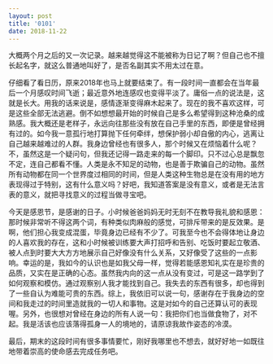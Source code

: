 ```yaml
---
layout: post
title: '0101'
date: 2018-11-22
---
```

大概两个月之后的又一次记录。越来越觉得这不能被称为日记了啊？但自己也不擅长起名字，就这么普通地叫好了，是否名副其实不用太过在意。  

仔细看了看日历，原来2018年也马上就要结束了。有一段时间一直都会在当年最后一个月感叹时间飞逝；最近意外地连感叹也变得平淡了。庸俗一点的说法是，这就是长大。用我的话来说是，感情逐渐变得麻木起来了。现在的我不喜欢这样，可是这些全部无法逃避。倒不如想想最开始的时候自己是多么希望得到这种沧桑的成熟感。我大概还是老样子，永远向往那些没有放在自己手里的东西，即便是曾经拥有过的。如今我一意孤行地打算抛下任何牵绊，想保护弱小却自傲的内心，逃离让自己越来越难过的人群。我身边曾经也有很多人，那个时候又在烦恼着什么呢？不，虽然这是一个疑问句，但我还记得一路走来的每一个脚印。只不过心总是飘忽不定，连自己都看不懂。人类是永不知足的动物，也是善于欺骗自己的动物。虽然所有动物都在同一个世界度过相同的时间，但是人类这种生物总是在没有用的地方表现得过于特别，这有什么意义吗？好吧，我知道答案是没有意义，或者是无法言表的意义，就把寻找意义的过程当做寻宝吧。  

今天是感恩节，是感谢的日子。小时候爸爸妈妈无时无刻不在教导我礼貌和感恩：那时候非常听不得这两个词，有种类似肉麻般的感觉，可排斥带来的是反效果。是啊，他们担心我变成混蛋，毕竟身边已经有不少了。可我至今也不会得体地让身边的人喜欢我的存在，这和小时候被训练要大声打招呼和告别、吃饭时要起立敬酒、被人点到时要大大方方地展示自己好像没有什么关系，又好像受了这些的一点影响。幸运的是，我如今的认识也是如我父母一样，觉得若能感恩知礼实在是珍贵的品质，又实在是正确的心态。虽然我内向的这一点从没有变过，可是这一路学到了如何观察和模仿。通过观察别人我才能找到自己。我失去的东西有很多，却也得到了一些自认为难能可贵的东西。综上，我依旧可以说一句，感谢存在于我身边的空间和我走过的时间里造就我的一切人和事物。这是对如今的自己还算认可的表现喔。另外，也很想对曾经在身边的所有人说一句：我把你们也当做食物了，对不起。我是活该也应该落得孤身一人的境地的，请原谅我故作姿态的冷漠。  

最后，期末的这段时间有很多事情要忙，刚好我哪里也不想去，就好好地一如既往地带着崇高的使命感去完成任务吧。
